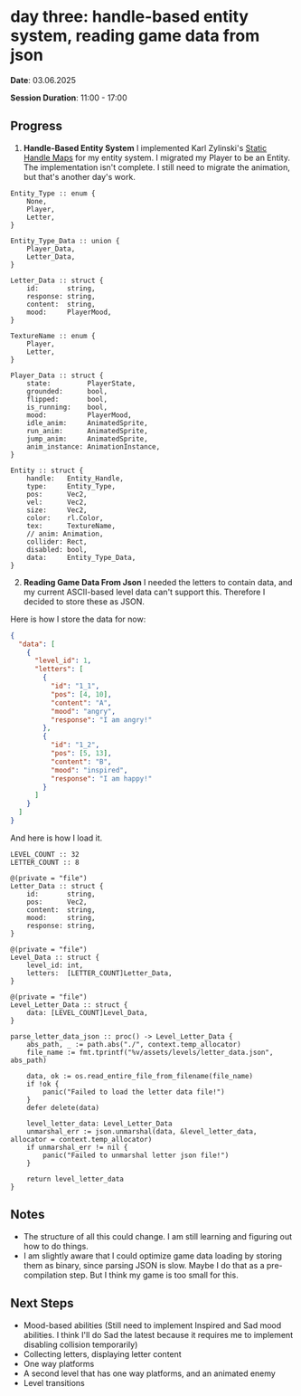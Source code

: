 # day three: handle-based entity system, reading game data from json

**Date**: 03.06.2025

**Session Duration**: 11:00 - 17:00

## Progress

1. **Handle-Based Entity System**
I implemented Karl Zylinski's [Static Handle Maps](https://www.youtube.com/watch?v=MzR1us2nZPY) for my entity system. I migrated my Player to be an Entity. The implementation isn't complete. I still need to migrate the animation, but that's another day's work.
```odin
Entity_Type :: enum {
	None,
	Player,
	Letter,
}

Entity_Type_Data :: union {
	Player_Data,
	Letter_Data,
}

Letter_Data :: struct {
	id:       string,
	response: string,
	content:  string,
	mood:     PlayerMood,
}

TextureName :: enum {
	Player,
	Letter,
}

Player_Data :: struct {
	state:         PlayerState,
	grounded:      bool,
	flipped:       bool,
	is_running:    bool,
	mood:          PlayerMood,
	idle_anim:     AnimatedSprite,
	run_anim:      AnimatedSprite,
	jump_anim:     AnimatedSprite,
	anim_instance: AnimationInstance,
}

Entity :: struct {
	handle:   Entity_Handle,
	type:     Entity_Type,
	pos:      Vec2,
	vel:      Vec2,
	size:     Vec2,
	color:    rl.Color,
	tex:      TextureName,
	// anim: Animation,
	collider: Rect,
	disabled: bool,
	data:     Entity_Type_Data,
}
```


2. **Reading Game Data From Json**
I needed the letters to contain data, and my current ASCII-based level data can't support this. Therefore I decided to store these as JSON.

Here is how I store the data for now:
```json
{
  "data": [
    {
      "level_id": 1,
      "letters": [
        {
          "id": "1_1",
          "pos": [4, 10],
          "content": "A",
          "mood": "angry",
          "response": "I am angry!"
        },
        {
          "id": "1_2",
          "pos": [5, 13],
          "content": "B",
          "mood": "inspired",
          "response": "I am happy!"
        }
      ]
    }
  ]
}
```

And here is how I load it.
```odin
LEVEL_COUNT :: 32
LETTER_COUNT :: 8

@(private = "file")
Letter_Data :: struct {
	id:       string,
	pos:      Vec2,
	content:  string,
	mood:     string,
	response: string,
}

@(private = "file")
Level_Data :: struct {
	level_id: int,
	letters:  [LETTER_COUNT]Letter_Data,
}

@(private = "file")
Level_Letter_Data :: struct {
	data: [LEVEL_COUNT]Level_Data,
}

parse_letter_data_json :: proc() -> Level_Letter_Data {
	abs_path, _ := path.abs("./", context.temp_allocator)
	file_name := fmt.tprintf("%v/assets/levels/letter_data.json", abs_path)

	data, ok := os.read_entire_file_from_filename(file_name)
	if !ok {
		panic("Failed to load the letter data file!")
	}
	defer delete(data)

	level_letter_data: Level_Letter_Data
	unmarshal_err := json.unmarshal(data, &level_letter_data, allocator = context.temp_allocator)
	if unmarshal_err != nil {
		panic("Failed to unmarshal letter json file!")
	}

	return level_letter_data
}
```

## Notes
- The structure of all this could change. I am still learning and figuring out how to do things.
- I am slightly aware that I could optimize game data loading by storing them as binary, since parsing JSON is slow. Maybe I do that as a pre-compilation step. But I think my game is too small for this.


## Next Steps
- Mood-based abilities (Still need to implement Inspired and Sad mood abilities. I think I'll do Sad the latest because it requires me to implement disabling collision temporarily)
- Collecting letters, displaying letter content
- One way platforms
- A second level that has one way platforms, and an animated enemy
- Level transitions
